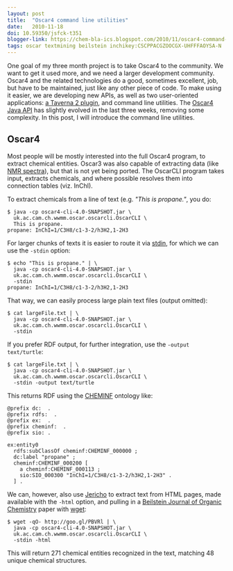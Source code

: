 ```yaml
---
layout: post
title:  "Oscar4 command line utilities"
date:   2010-11-18
doi: 10.59350/jsfck-t351
blogger-link: https://chem-bla-ics.blogspot.com/2010/11/oscar4-command-line-utilities.html
tags: oscar textmining beilstein inchikey:CSCPPACGZOOCGX-UHFFFAOYSA-N
---
```


One goal of my three month project is to take Oscar4 to the community. We want to get it used more, and we need
a larger development community. Oscar4 and the related technologies do a good, sometimes excellent, job, but
have to be maintained, just like any other piece of code. To make using it easier, we are developing new APIs,
as well as two user-oriented applications: [a Taverna 2 plugin](http://chem-bla-ics.blogspot.com/2010/10/oscar-text-mining-in-taverna.html),
and command line utilities. The [Oscar4 Java API](http://chem-bla-ics.blogspot.com/2010/10/oscar4-java-api-chemical-name.html)
has slightly evolved in the last three weeks, removing some complexity. In this post, I will introduce the command
line utilities.

## Oscar4

Most people will be mostly interested into the full Oscar4 program, to extract chemical entities. Oscar3 was
also capable of extracting data (like [NMR spectra](http://chem-bla-ics.blogspot.com/2006/09/chemical-archeology-oscar3-to.html)),
but that is not yet being ported. The OscarCLI program takes input, extracts chemicals, and where possible resolves
them into connection tables (viz. InChI).

To extract chemicals from a line of text (e.g. *"This is propane."*, you do:

```shell
$ java -cp oscar4-cli-4.0-SNAPSHOT.jar \
  uk.ac.cam.ch.wwmm.oscar.oscarcli.OscarCLI \
  This is propane.
propane: InChI=1/C3H8/c1-3-2/h3H2,1-2H3
```

For larger chunks of texts it is easier to route it via [stdin](http://en.wikipedia.org/wiki/Standard_streams),
for which we can use the `-stdin` option:

```shell
$ echo "This is propane." | \
  java -cp oscar4-cli-4.0-SNAPSHOT.jar \
  uk.ac.cam.ch.wwmm.oscar.oscarcli.OscarCLI \
  -stdin
propane: InChI=1/C3H8/c1-3-2/h3H2,1-2H3
```

That way, we can easily process large plain text files (output omitted):

```shell
$ cat largeFile.txt | \
  java -cp oscar4-cli-4.0-SNAPSHOT.jar \
  uk.ac.cam.ch.wwmm.oscar.oscarcli.OscarCLI \
  -stdin
```

If you prefer RDF output, for further integration, use the `-output text/turtle`:

```shell
$ cat largeFile.txt | \
  java -cp oscar4-cli-4.0-SNAPSHOT.jar \
  uk.ac.cam.ch.wwmm.oscar.oscarcli.OscarCLI \
  -stdin -output text/turtle
```

This returns RDF using the [CHEMINF](http://code.google.com/p/semanticchemistry/) ontology like:

```turtle
@prefix dc:  .
@prefix rdfs:  .
@prefix ex:  .
@prefix cheminf:  .
@prefix sio: .

ex:entity0
  rdfs:subClassOf cheminf:CHEMINF_000000 ;
  dc:label "propane" ;
  cheminf:CHEMINF_000200 [
    a cheminf:CHEMINF_000113 ;
    sio:SIO_000300 "InChI=1/C3H8/c1-3-2/h3H2,1-2H3" .
  ] .
```

We can, however, also use [Jericho](http://jericho.htmlparser.net/docs/index.html) to extract text from HTML pages, made
available with the `-html` option, and pulling in a [Beilstein Journal of Organic Chemistry](http://www.beilstein-journals.org/bjoc/)
paper with [wget](http://en.wikipedia.org/wiki/Wget):

```shell
$ wget -qO- http://goo.gl/PBVRl | \
  java -cp oscar4-cli-4.0-SNAPSHOT.jar \
  uk.ac.cam.ch.wwmm.oscar.oscarcli.OscarCLI \
  -stdin -html
```

This will return 271 chemical entities recognized in the text, matching 48 unique chemical structures.
